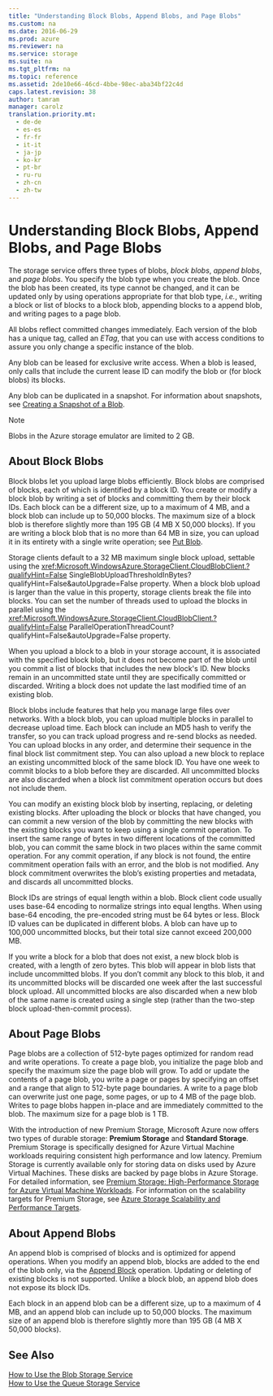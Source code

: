 ```yaml
---
title: "Understanding Block Blobs, Append Blobs, and Page Blobs"
ms.custom: na
ms.date: 2016-06-29
ms.prod: azure
ms.reviewer: na
ms.service: storage
ms.suite: na
ms.tgt_pltfrm: na
ms.topic: reference
ms.assetid: 2de10e66-46cd-4bbe-98ec-aba34bf22c4d
caps.latest.revision: 38
author: tamram
manager: carolz
translation.priority.mt: 
  - de-de
  - es-es
  - fr-fr
  - it-it
  - ja-jp
  - ko-kr
  - pt-br
  - ru-ru
  - zh-cn
  - zh-tw
---
```

# Understanding Block Blobs, Append Blobs, and Page Blobs
The storage service offers three types of blobs, *block blobs*, *append blobs*, and *page blobs*. You specify the blob type when you create the blob. Once the blob has been created, its type cannot be changed, and it can be updated only by using operations appropriate for that blob type, *i.e.*, writing a block or list of blocks to a block blob, appending blocks to a append blob, and writing pages to a page blob.  
  
 All blobs reflect committed changes immediately. Each version of the blob has a unique tag, called an *ETag*, that you can use with access conditions to assure you only change a specific instance of the blob.  
  
 Any blob can be leased for exclusive write access. When a blob is leased, only calls that include the current lease ID can modify the blob or (for block blobs) its blocks.  
  
 Any blob can be duplicated in a snapshot. For information about snapshots, see [Creating a Snapshot of a Blob](../StorageServicesREST/Creating-a-Snapshot-of-a-Blob.md).  
  
> [!NOTE]
>  Blobs in the Azure storage emulator are limited to 2 GB.  
  
## About Block Blobs  
 Block blobs let you upload large blobs efficiently. Block blobs are comprised of blocks, each of which is identified by a block ID. You create or modify a block blob by writing a set of blocks and committing them by their block IDs. Each block can be a different size, up to a maximum of 4 MB, and a block blob can include up to 50,000 blocks. The maximum size of a block blob is therefore slightly more than 195 GB (4 MB X 50,000 blocks). If you are writing a block blob that is no more than 64 MB in size, you can upload it in its entirety with a single write operation; see [Put Blob](../StorageServicesREST/Put-Blob.md).  
  
 Storage clients default to a 32 MB maximum single block upload, settable using the <xref:Microsoft.WindowsAzure.StorageClient.CloudBlobClient.?qualifyHint=False> SingleBlobUploadThresholdInBytes?qualifyHint=False&autoUpgrade=False property. When a block blob upload is larger than the value in this property, storage clients break the file into blocks. You can set the number of threads used to upload the blocks in parallel using the <xref:Microsoft.WindowsAzure.StorageClient.CloudBlobClient.?qualifyHint=False> ParallelOperationThreadCount?qualifyHint=False&autoUpgrade=False property.  
  
 When you upload a block to a blob in your storage account, it is associated with the specified block blob, but it does not become part of the blob until you commit a list of blocks that includes the new block's ID. New blocks remain in an uncommitted state until they are specifically committed or discarded. Writing a block does not update the last modified time of an existing blob.  
  
 Block blobs include features that help you manage large files over networks. With a block blob, you can upload multiple blocks in parallel to decrease upload time. Each block can include an MD5 hash to verify the transfer, so you can track upload progress and re-send blocks as needed. You can upload blocks in any order, and determine their sequence in the final block list commitment step. You can also upload a new block to replace an existing uncommitted block of the same block ID. You have one week to commit blocks to a blob before they are discarded. All uncommitted blocks are also discarded when a block list commitment operation occurs but does not include them.  
  
 You can modify an existing block blob by inserting, replacing, or deleting existing blocks. After uploading the block or blocks that have changed, you can commit a new version of the blob by committing the new blocks with the existing blocks you want to keep using a single commit operation. To insert the same range of bytes in two different locations of the committed blob, you can commit the same block in two places within the same commit operation. For any commit operation, if any block is not found, the entire commitment operation fails with an error, and the blob is not modified. Any block commitment overwrites the blob’s existing properties and metadata, and discards all uncommitted blocks.  
  
 Block IDs are strings of equal length within a blob. Block client code usually uses base-64 encoding to normalize strings into equal lengths. When using base-64 encoding, the pre-encoded string must be 64 bytes or less. Block ID values can be duplicated in different blobs. A blob can have up to 100,000 uncommitted blocks, but their total size cannot exceed 200,000 MB.  
  
 If you write a block for a blob that does not exist, a new block blob is created, with a length of zero bytes. This blob will appear in blob lists that include uncommitted blobs. If you don’t commit any block to this blob, it and its uncommitted blocks will be discarded one week after the last successful block upload. All uncommitted blocks are also discarded when a new blob of the same name is created using a single step (rather than the two-step block upload-then-commit process).  
  
## About Page Blobs  
 Page blobs are a collection of 512-byte pages optimized for random read and write operations. To create a page blob, you initialize the page blob and specify the maximum size the page blob will grow. To add or update the contents of a page blob, you write a page or pages by specifying an offset and a range that align to 512-byte page boundaries. A write to a page blob can overwrite just one page, some pages, or up to 4 MB of the page blob. Writes to page blobs happen in-place and are immediately committed to the blob. The maximum size for a page blob is 1 TB.  
  
 With the introduction of new Premium Storage, Microsoft Azure now offers two types of durable storage: **Premium Storage** and **Standard Storage**. Premium Storage is specifically designed for Azure Virtual Machine workloads requiring consistent high performance and low latency. Premium Storage is currently available only for storing data on disks used by Azure Virtual Machines. These disks are backed by page blobs in Azure Storage. For detailed information, see [Premium Storage: High-Performance Storage for Azure Virtual Machine Workloads](http://go.microsoft.com/fwlink/?LinkId=521898). For information on the scalability targets for Premium Storage, see [Azure Storage Scalability and Performance Targets](assetId:///26df4d89-8289-4b31-aaa0-df971cab9b52).  
  
## About Append Blobs  
 An append blob is comprised of blocks and is optimized for append operations. When you modify an append blob, blocks are added to the end of the blob only, via the [Append Block](../StorageServicesREST/Append-Block.md) operation. Updating or deleting of existing blocks is not supported. Unlike a block blob, an append blob does not expose its block IDs.  
  
 Each block in an append blob can be a different size, up to a maximum of 4 MB, and an append blob can include up to 50,000 blocks. The maximum size of an append blob is therefore slightly more than 195 GB (4 MB X 50,000 blocks).  
  
## See Also  
 [How to Use the Blob Storage Service](http://www.windowsazure.com/develop/net/how-to-guides/blob-storage/)   
 [How to Use the Queue Storage Service](http://www.windowsazure.com/develop/net/how-to-guides/queue-service/)